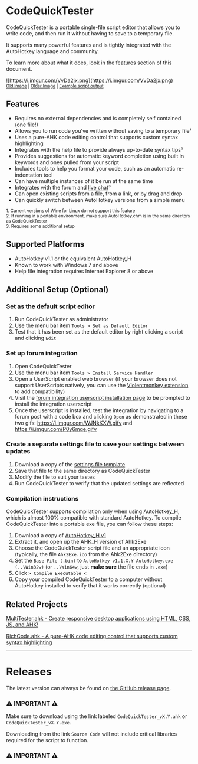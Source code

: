 # CodeQuickTester

CodeQuickTester is a portable single-file script editor that allows you to
write code, and then run it without having to save to a temporary file.

It supports many powerful features and is tightly integrated with the
AutoHotkey language and community.

To learn more about what it does, look in
the features section of this document.

![https://i.imgur.com/VvDa2jx.png](https://i.imgur.com/VvDa2jx.png)<br>
<sub>[Old Image](https://i.imgur.com/eEZ4h8v.png) | [Older Image](
https://i.imgur.com/03W28It.png) | [Example script output](
https://i.imgur.com/QYmKnN4.png)</sub>


## Features

* Requires no external dependencies and is completely self contained (one file!)
* Allows you to run code you've written without saving to a temporary file&sup1;
* Uses a pure-AHK code editing control that supports custom syntax highlighting
* Integrates with the help file to provide always up-to-date syntax tips&sup2;
* Provides suggestions for automatic keyword completion using built in keywords
	and ones pulled from your script
* Includes tools to help you format your code, such as an automatic
	re-indentation tool
* Can have multiple instances of it be run at the same time
* Integrates with the forum and [live chat](
	https://autohotkey.com/boards/viewtopic.php?f=5&t=59)&sup3;
* Can open existing scripts from a file, from a link, or by drag and drop
* Can quickly switch between AutoHotkey versions from a simple menu
<sub>
1. Current versions of Wine for Linux do not support this feature<br>
2. If running in a portable environment, make sure AutoHotkey.chm is in
	the same directory as CodeQuickTester<br>
3. Requires some additional setup
</sub>


## Supported Platforms

* AutoHotkey v1.1 or the equivalent AutoHotkey_H
* Known to work with Windows 7 and above
* Help file integration requires Internet Explorer 8 or above


## Additional Setup (Optional)

### Set as the default script editor
<!-- spoiler -->
1. Run CodeQuickTester as administrator
2. Use the menu bar item `Tools > Set as Default Editor`
3. Test that it has been set as the default editor by right clicking a script
	and clicking `Edit`
<!-- /spoiler -->

### Set up forum integration
<!-- spoiler -->
1. Open CodeQuickTester
2. Use the menu bar item `Tools > Install Service Handler`
3. Open a UserScript enabled web browser (if your browser does not support
	UserScripts natively, you can use the [Violentmonkey extension](
	https://violentmonkey.github.io/about/) to add compatibility)
4. Visit the [forum integration userscript installation page](
	https://gist.github.com/G33kDude/d3d9e4fd7c739dab3527/raw/CodeBox2QuickTest.user.js)
	to be prompted to install the integration userscript
5. Once the userscript is installed, test the integration by navigating to a
	forum post with a code box and clicking `Open` as demonstrated in these two
	gifs: https://i.imgur.com/WJNkKXW.gifv and https://i.imgur.com/P0y6mqe.gifv
<!-- /spoiler -->

### Create a separate settings file to save your settings between updates
<!-- spoiler -->
1. Download a copy of the [settings file template](
	https://github.com/G33kDude/CodeQuickTester/blob/master/Settings.ini)
2. Save that file to the same directory as CodeQuickTester
3. Modify the file to suit your tastes
4. Run CodeQuickTester to verify that the updated settings are reflected
<!-- /spoiler -->

### Compilation instructions
<!-- spoiler -->
CodeQuickTester supports compilation only when using AutoHotkey_H, which is
almost 100% compatible with standard AutoHotkey. To compile CodeQuickTester
into a portable exe file, you can follow these steps:

1. Download a copy of [AutoHotkey_H v1](https://hotkeyit.github.io/v2/)
2. Extract it, and open up the AHK_H version of Ahk2Exe
3. Choose the CodeQuickTester script file and an appropriate icon (typically,
	the file `Ahk2Exe.ico` from the Ahk2Exe directory)
4. Set the `Base File (.bin)` to `AutoHotkey v1.1.X.Y AutoHotkey.exe
	(..\Win32w)` (or `..\Win64w`, just **make sure** the file ends in `.exe`)
5. Click `> Compile Executable <`
6. Copy your compiled CodeQuickTester to a computer without AutoHotkey
	installed to verify that it works correctly (optional)
<!-- /spoiler -->


## Related Projects

[MultiTester.ahk - Create responsive desktop applications using HTML, CSS, JS,
and AHK!](https://autohotkey.com/boards/viewtopic.php?p=190819)

[RichCode.ahk - A pure-AHK code editing control that supports custom syntax
highlighting](https://github.com/G33kDude/RichCode.ahk)


---
# Releases

The latest version can always be found on [the GitHub release page](
https://github.com/G33kDude/CodeQuickTester/releases).

### &#9888; IMPORTANT &#9888;

Make sure to download using the link labeled `CodeQuickTester_vX.Y.ahk` or
`CodeQuickTester_vX.Y.exe`.

Downloading from the link `Source Code` will not include critical libraries
required for the script to function.

### &#9888; IMPORTANT &#9888;

